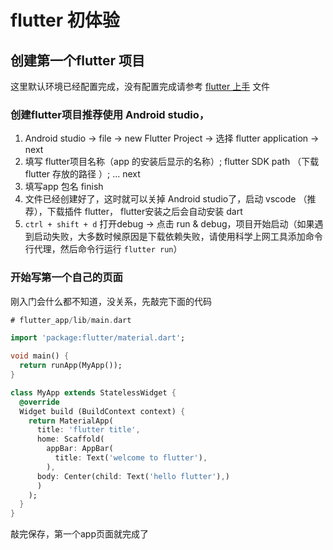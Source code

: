 # flutter 初体验

## 创建第一个flutter 项目

这里默认环境已经配置完成，没有配置完成请参考 [flutter 上手](./readme.md) 文件

### 创建flutter项目推荐使用 Android studio，

1. Android studio -> file -> new Flutter Project -> 选择 flutter application -> next 
2. 填写 flutter项目名称（app 的安装后显示的名称）; flutter SDK path （下载 flutter 存放的路径 ）; ... next
3. 填写app 包名 finish
4. 文件已经创建好了，这时就可以关掉 Android studio了，启动 vscode （推荐），下载插件 flutter， flutter安装之后会自动安装 dart 
5. `ctrl + shift + d` 打开debug -> 点击 run & debug，项目开始启动（如果遇到启动失败，大多数时候原因是下载依赖失败，请使用科学上网工具添加命令行代理，然后命令行运行 `flutter run`）

### 开始写第一个自己的页面

刚入门会什么都不知道，没关系，先敲完下面的代码


```dart
# flutter_app/lib/main.dart

import 'package:flutter/material.dart';

void main() {
  return runApp(MyApp());
}

class MyApp extends StatelessWidget {
  @override 
  Widget build (BuildContext context) {
    return MaterialApp(
      title: 'flutter title',
      home: Scaffold(
        appBar: AppBar(
          title: Text('welcome to flutter'),
        ),
      body: Center(child: Text('hello flutter'),)
      )
    );
  }
}

```

敲完保存，第一个app页面就完成了